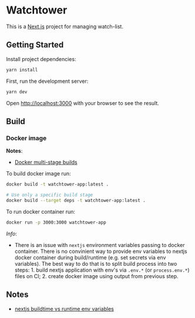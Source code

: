 # Watchtower

This is a [Next.js](https://nextjs.org/) project for managing watch-list.

## Getting Started

Install project dependencies:

```sh
yarn install
```

First, run the development server:

```bash
yarn dev
```

Open [http://localhost:3000](http://localhost:3000) with your browser to see the result.

## Build

### Docker image

**Notes**:

- [Docker multi-stage builds](https://docs.docker.com/build/building/multi-stage/#use-multi-stage-builds)

To build docker image run:

```sh
docker build -t watchtower-app:latest .

# Use only a specific build stage
docker build --target deps -t watchtower-app:latest .
```

To run docker container run:

```sh
docker run -p 3000:3000 watchtower-app
```

_Info_:

- There is an issue with `nextjs` environment variables passing to docker container. There is no convinient way to provide env variables to nextjs docker container during build/runtime (e.g. set secrets via env variables). The best way to do that is to split build process into two steps: 1. build nextjs application with env's via `.env.*` (or `process.env.*`) files on CI; 2. create docker image using output from previous step.

## Notes

- [nextjs buildtime vs runtime env variables](https://www.saltycrane.com/blog/2021/04/buildtime-vs-runtime-environment-variables-nextjs-docker/)
